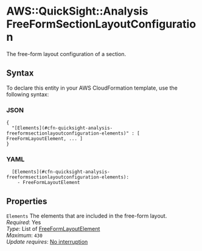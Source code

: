 # AWS::QuickSight::Analysis FreeFormSectionLayoutConfiguration<a name="aws-properties-quicksight-analysis-freeformsectionlayoutconfiguration"></a>

The free\-form layout configuration of a section\.

## Syntax<a name="aws-properties-quicksight-analysis-freeformsectionlayoutconfiguration-syntax"></a>

To declare this entity in your AWS CloudFormation template, use the following syntax:

### JSON<a name="aws-properties-quicksight-analysis-freeformsectionlayoutconfiguration-syntax.json"></a>

```
{
  "[Elements](#cfn-quicksight-analysis-freeformsectionlayoutconfiguration-elements)" : [ FreeFormLayoutElement, ... ]
}
```

### YAML<a name="aws-properties-quicksight-analysis-freeformsectionlayoutconfiguration-syntax.yaml"></a>

```
  [Elements](#cfn-quicksight-analysis-freeformsectionlayoutconfiguration-elements):
    - FreeFormLayoutElement
```

## Properties<a name="aws-properties-quicksight-analysis-freeformsectionlayoutconfiguration-properties"></a>

`Elements` <a name="cfn-quicksight-analysis-freeformsectionlayoutconfiguration-elements"></a>
The elements that are included in the free\-form layout\.  
_Required_: Yes  
_Type_: List of [FreeFormLayoutElement](aws-properties-quicksight-analysis-freeformlayoutelement.md)  
_Maximum_: `430`  
_Update requires_: [No interruption](https://docs.aws.amazon.com/AWSCloudFormation/latest/UserGuide/using-cfn-updating-stacks-update-behaviors.html#update-no-interrupt)

